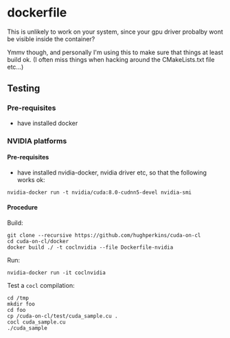 # dockerfile

This is unlikely to work on your system, since your gpu driver probalby wont be visible inside the container?

Ymmv though, and personally I'm using this to make sure that things at least build ok.  (I often miss things when
hacking around the CMakeLists.txt file etc...)

## Testing

### Pre-requisites

- have installed docker

### NVIDIA platforms

#### Pre-requisites

- have installed nvidia-docker, nvidia driver etc, so that the following works ok:
```
nvidia-docker run -t nvidia/cuda:8.0-cudnn5-devel nvidia-smi
```

#### Procedure

Build:
```
git clone --recursive https://github.com/hughperkins/cuda-on-cl
cd cuda-on-cl/docker
docker build ./ -t coclnvidia --file Dockerfile-nvidia
```
Run:
```
nvidia-docker run -it coclnvidia
```
Test a `cocl` compilation:
```
cd /tmp
mkdir foo
cd foo
cp /cuda-on-cl/test/cuda_sample.cu .
cocl cuda_sample.cu
./cuda_sample
```
